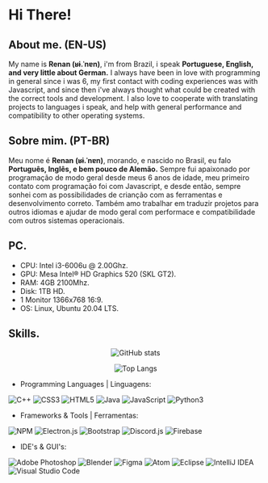 # Hi There!
## About me. (EN-US)
My name is **Renan (ʁɨ.ˈnɐn)**, i'm from Brazil, i speak **Portuguese, English, and very little about German.** I always have been in love with programming in general since i was 6, my first contact with coding experiences was with Javascript, and since then i've always thought what could be created with the correct tools and development. I also love to cooperate with translating projects to languages i speak, and help with general performance and compatibility to other operating systems.

## Sobre mim. (PT-BR)
Meu nome é **Renan (ʁɨ.ˈnɐn)**, morando, e nascido no Brasil, eu falo **Português, Inglês, e bem pouco de Alemão.** Sempre fui apaixonado por programação de modo geral desde meus 6 anos de idade, meu primeiro contato com programação foi com Javascript, e desde então, sempre sonhei com as possibilidades de crianção com as ferramentas e desenvolvimento correto. Também amo trabalhar em traduzir projetos para outros idiomas e ajudar de modo geral com performace e compatibilidade com outros sistemas operacionais.

## PC.
- CPU: Intel i3-6006u @ 2.00Ghz.
- GPU: Mesa Intel® HD Graphics 520 (SKL GT2).
- RAM: 4GB 2100Mhz.
- Disk: 1TB HD.
- 1 Monitor 1366x768 16:9.
- OS: Linux, Ubuntu 20.04 LTS.

## Skills.

<div align='center'>

![GitHub stats](https://github-readme-stats.vercel.app/api?username=KarboXXX&show_icons=true&theme=vision-friendly-dark)

![Top Langs](https://github-readme-stats.vercel.app/api/top-langs/?username=KarboXXX&theme=vision-friendly-dark)

</div>

- Programming Languages | Linguagens:

 ![C++](https://img.shields.io/badge/c++-000000.svg?style=for-the-badge&logo=c%2B%2B&logoColor=white) ![CSS3](https://img.shields.io/badge/css3-000000.svg?style=for-the-badge&logo=css3&logoColor=white) ![HTML5](https://img.shields.io/badge/html5-000000.svg?style=for-the-badge&logo=html5&logoColor=white) ![Java](https://img.shields.io/badge/java-000000.svg?style=for-the-badge&logo=java&logoColor=white) ![JavaScript](https://img.shields.io/badge/javascript-000000.svg?style=for-the-badge&logo=javascript&logoColor=%23F7DF1E) ![Python3](https://img.shields.io/badge/python3-000000?style=for-the-badge&logo=python&logoColor=ffdd54)

- Frameworks & Tools | Ferramentas:

![NPM](https://img.shields.io/badge/NPM-000000.svg?style=for-the-badge&logo=npm&logoColor=white) ![Electron.js](https://img.shields.io/badge/Electron-000000?style=for-the-badge&logo=Electron&logoColor=white) ![Bootstrap](https://img.shields.io/badge/bootstrap-000000.svg?style=for-the-badge&logo=bootstrap&logoColor=white) ![Discord.js](https://img.shields.io/badge/discord.js-000000?style=for-the-badge&logo=discord&logoColor=white) ![Firebase](https://img.shields.io/badge/Firebase-000000?style=for-the-badge&logo=firebase&logoColor=white)

- IDE's & GUI's:

![Adobe Photoshop](https://img.shields.io/badge/adobephotoshop-000000.svg?style=for-the-badge&logo=adobephotoshop&logoColor=white) ![Blender](https://img.shields.io/badge/blender-000000.svg?style=for-the-badge&logo=blender&logoColor=white) ![Figma](https://img.shields.io/badge/figma-000000.svg?style=for-the-badge&logo=figma&logoColor=white) ![Atom](https://img.shields.io/badge/Atom-000000.svg?style=for-the-badge&logo=atom&logoColor=white) ![Eclipse](https://img.shields.io/badge/Eclipse-000000.svg?style=for-the-badge&logo=Eclipse&logoColor=white) ![IntelliJ IDEA](https://img.shields.io/badge/IntelliJIDEA-000000.svg?style=for-the-badge&logo=intellij-idea&logoColor=white) ![Visual Studio Code](https://img.shields.io/badge/Visual%20Studio%20Code-000000.svg?style=for-the-badge&logo=visual-studio-code&logoColor=white)
